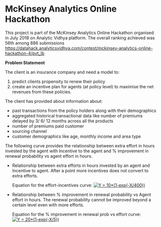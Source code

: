 # McKinsey Analytics Online Hackathon 

This project is part of the McKinsey Analytics Online Hackathon organised in July 2018 on Analytic Vidhya platform.
The overall ranking achieved was 56th among 886 submissions 
https://datahack.analyticsvidhya.com/contest/mckinsey-analytics-online-hackathon-4/pvt_lb

**Problem Statement**

The client is an insurance company and need a model to: 
1) predict clients propensity to renew their policy
2) create an incentive plan for agents (at policy level) to maximise the net revenues from these policies.

The client has provided about information about:
- past transactions from the policy holders along with their demographics 
- aggregated historical transactional data like number of premiums delayed by 3/ 6/ 12 months across all the products 
- number of premiums paid customer 
- sourcing channel 
- customer demographics like age, monthly income and area type

The following curve provides the relationship between extra effort in hours invested by the agent with Incentive to the agent and % improvement in renewal probability vs agent effort in hours.

- Relationship between extra efforts in hours invested by an agent and Incentive to agent. After a point more incentives does not convert to extra efforts.

  Equation for the effort-incentives curve:   <a href="http://www.codecogs.com/eqnedit.php?latex=Y&space;=&space;10*(1-exp(-X/400))" target="_blank"><img src="http://latex.codecogs.com/gif.latex?Y&space;=&space;10*(1-exp(-X/400))" title="Y = 10*(1-exp(-X/400))" /></a>

- Relationship between % improvement in renewal probability vs Agent effort in hours. The renewal probability cannot be improved beyond a certain level even with more efforts.

  Equation for the % improvement in renewal prob vs effort curve:   <a href="http://www.codecogs.com/eqnedit.php?latex=Y&space;=&space;20*(1-exp(-X/5))" target="_blank"><img src="http://latex.codecogs.com/gif.latex?Y&space;=&space;20*(1-exp(-X/5))" title="Y = 20*(1-exp(-X/5))" /></a>


